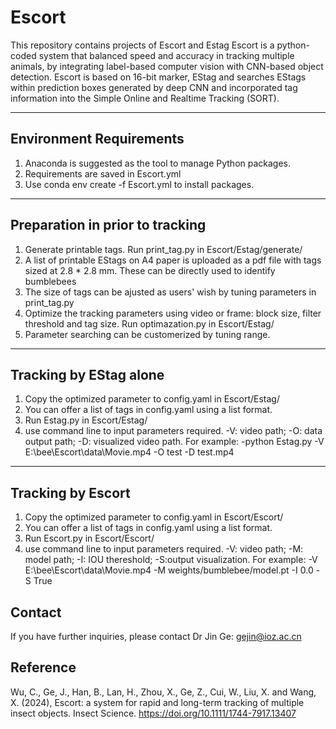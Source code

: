 # Escort

This repository contains projects of Escort and Estag
Escort is a python-coded system that balanced speed and accuracy in tracking multiple animals, by integrating label-based computer vision with CNN-based object detection. Escort is based on 16-bit marker, EStag and searches EStags within prediction boxes generated by deep CNN and incorporated tag information into the Simple Online and Realtime Tracking (SORT).

-------------------------------------------
## Environment Requirements
1. Anaconda is suggested as the tool to manage Python packages.
2. Requirements are saved in Escort.yml
3. Use conda env create -f Escort.yml to install packages.
-------------------------------------------
## Preparation in prior to tracking
1. Generate printable tags. Run print_tag.py in Escort/Estag/generate/
2. A list of printable EStags on A4 paper is uploaded as a pdf file with tags sized at 2.8 * 2.8 mm. These can be directly used to identify bumblebees 
3. The size of tags can be ajusted as users' wish by tuning parameters in print_tag.py
4. Optimize the tracking parameters using video or frame: block size, filter threshold and tag size. Run optimazation.py in Escort/Estag/
5. Parameter searching can be customerized by tuning range.
-------------------------------------------
## Tracking by EStag alone
1. Copy the optimized parameter to config.yaml in Escort/Estag/
2. You can offer a list of tags in config.yaml using a list format.
3. Run Estag.py in Escort/Estag/ 
4. use command line to input parameters required. -V: video path; -O: data output path; -D: visualized video path. For example: -python Estag.py -V E:\bee\Escort\data\Movie.mp4 -O test -D test.mp4
--------------------------------------------
## Tracking by Escort
1. Copy the optimized parameter to config.yaml in Escort/Escort/
2. You can offer a list of tags in config.yaml using a list format.
3. Run Escort.py in Escort/Escort/
4.  use command line to input parameters required. -V: video path; -M: model path; -I: IOU thereshold; -S:output visualization. For example: -V E:\bee\Escort\data\Movie.mp4 -M weights/bumblebee/model.pt -I 0.0 -S True

## Contact
If you have further inquiries, please contact Dr Jin Ge: gejin@ioz.ac.cn

## Reference
Wu, C., Ge, J., Han, B., Lan, H., Zhou, X., Ge, Z., Cui, W., Liu, X. and Wang, X. (2024), Escort: a system for rapid and long-term tracking of multiple insect objects. Insect Science. https://doi.org/10.1111/1744-7917.13407
